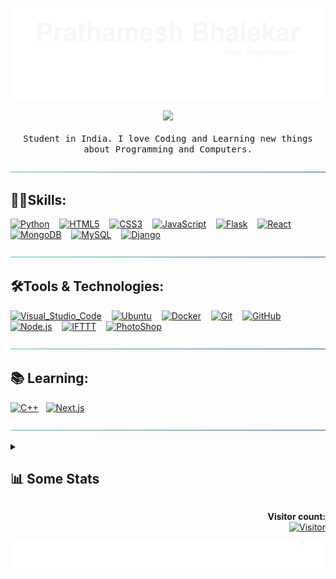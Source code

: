 [![header](./svg/header.svg)](https://prathamesh-b.github.io/)

<p align="center">
  <a href="https://bit.ly/p-arg"><img src="https://user-images.githubusercontent.com/5679180/79618120-0daffb80-80be-11ea-819e-d2b0fa904d07.gif" width="50px"></a>
  <br><br>
  <samp>
  Student in India. I love Coding and Learning new things about Programming and Computers.
  </samp>
</p>

[![hr](./svg/hr.svg)](#skills)

## 👨‍💻Skills:

[![Python](https://img.shields.io/badge/Python-3776AB?style=for-the-badge&logo=python&logoColor=white)](#)
   [![HTML5](https://img.shields.io/badge/HTML5-E34F26?style=for-the-badge&logo=html5&logoColor=white)](#)
   [![CSS3](https://img.shields.io/badge/CSS3-1572B6?style=for-the-badge&logo=css3&logoColor=white)](#)
   [![JavaScript](https://img.shields.io/badge/JavaScript-323330?style=for-the-badge&logo=javascript&logoColor=F7DF1E)](#)
   [![Flask](https://img.shields.io/badge/Flask-000000?style=for-the-badge&logo=flask&logoColor=white)](#)
   [![React](https://img.shields.io/badge/React-20232A?style=for-the-badge&logo=react&logoColor=61DAFB)](#)
   [![MongoDB](https://img.shields.io/badge/MongoDB-4EA94B?style=for-the-badge&logo=mongodb&logoColor=white)](#)
   [![MySQL](https://img.shields.io/badge/MySQL-005C84?style=for-the-badge&logo=mysql&logoColor=white)](#)
   [![Django](https://img.shields.io/badge/Django-092E20?style=for-the-badge&logo=django&logoColor=green)](#)

[![hr](./svg/hr.svg)](#tools--technologies)

## 🛠Tools & Technologies:

[![Visual_Studio_Code](https://img.shields.io/badge/Visual_Studio_Code-0078D4?style=for-the-badge&logo=visual%20studio%20code&logoColor=white)](#)
   [![Ubuntu](https://img.shields.io/badge/Ubuntu-E95420?style=for-the-badge&logo=ubuntu&logoColor=white)](#)
   [![Docker](https://img.shields.io/badge/Docker-2CA5E0?style=for-the-badge&logo=docker&logoColor=white)](#)
   [![Git](https://img.shields.io/badge/Git%20-F05032.svg?&style=for-the-badge&logo=git&logoColor=white)](#)
   [![GitHub](https://img.shields.io/badge/GitHub-100000?style=for-the-badge&logo=github&logoColor=white)](https://github.com/Prathamesh-B)
   [![Node.js](https://img.shields.io/badge/Node.js-339933?style=for-the-badge&logo=nodedotjs&logoColor=white)](#)
   [![IFTTT](https://img.shields.io/badge/IFTTT%20-000000.svg?&style=for-the-badge&logo=ifttt&logoColor=white)](#)
   [![PhotoShop](https://img.shields.io/badge/Adobe%20Photoshop-31A8FF?style=for-the-badge&logo=Adobe%20Photoshop&logoColor=black)](#)

[![hr](./svg/hr.svg)](#-learning)

## 📚 Learning:

[![C++](https://img.shields.io/badge/C%2B%2B-00599C?style=for-the-badge&logo=c%2B%2B&logoColor=white)](#)
  [![Next.js](https://img.shields.io/badge/next.js-000000?style=for-the-badge&logo=nextdotjs&logoColor=white)](#)

[![hr](./svg/hr.svg)](#-some-statistics)

<details><summary><h2>📊 Some Stats</h2></summary>

[![status](https://github-readme-stats.vercel.app/api?username=Prathamesh-B&count_private=true&show_icons=true)](#)
<br>

<!--START_SECTION:Chess-->
**♟️ My Chess.com Stats** 

> ⏲️ Rapid: 882
>
> ⚡ Blitz: 465
>
> 💣 Bullet: 937
>

<!--END_SECTION:Chess-->

<!--START_SECTION:waka-->
**🐱 My GitHub Data** 

> 📦 105.0 kB Used in GitHub's Storage 
 > 
> 🏆 0 Contributions in the Year 2023
 > 
> 🚫 Not Opted to Hire
 > 
> 📜 8 Public Repositories 
 > 
> 🔑 7 Private Repositories 
 > 
**I'm an Early 🐤** 

```text
🌞 Morning                34 commits          ████░░░░░░░░░░░░░░░░░░░░░   14.41 % 
🌆 Daytime                125 commits         █████████████░░░░░░░░░░░░   52.97 % 
🌃 Evening                63 commits          ███████░░░░░░░░░░░░░░░░░░   26.69 % 
🌙 Night                  14 commits          █░░░░░░░░░░░░░░░░░░░░░░░░   05.93 % 
```
📅 **I'm Most Productive on Friday** 

```text
Monday                   31 commits          ███░░░░░░░░░░░░░░░░░░░░░░   13.14 % 
Tuesday                  21 commits          ██░░░░░░░░░░░░░░░░░░░░░░░   08.90 % 
Wednesday                34 commits          ████░░░░░░░░░░░░░░░░░░░░░   14.41 % 
Thursday                 25 commits          ███░░░░░░░░░░░░░░░░░░░░░░   10.59 % 
Friday                   57 commits          ██████░░░░░░░░░░░░░░░░░░░   24.15 % 
Saturday                 37 commits          ████░░░░░░░░░░░░░░░░░░░░░   15.68 % 
Sunday                   31 commits          ███░░░░░░░░░░░░░░░░░░░░░░   13.14 % 
```


📊 **This Week I Spent My Time On** 

```text
💬 Programming Languages: 
No Activity Tracked This Week
```

**I Mostly Code in Python** 

```text
Python                   5 repos             ██████████░░░░░░░░░░░░░░░   38.46 % 
JavaScript               3 repos             ██████░░░░░░░░░░░░░░░░░░░   23.08 % 
TypeScript               2 repos             ████░░░░░░░░░░░░░░░░░░░░░   15.38 % 
C                        1 repo              ██░░░░░░░░░░░░░░░░░░░░░░░   07.69 % 
HTML                     1 repo              ██░░░░░░░░░░░░░░░░░░░░░░░   07.69 % 
```



**Timeline**

![Lines of Code chart](https://raw.githubusercontent.com/Prathamesh-B/Prathamesh-B/master/assets/bar_graph.png)


 Last Updated on 11/04/2023 18:34:54 UTC
<!--END_SECTION:waka-->
</details>
<p align="right"> 
  <strong>Visitor count:</strong><br>
  <a href="#">
    <img src="https://profile-counter.glitch.me/Prathamesh-B/count.svg" alt="Visitor" width="170px">
  </a>
</p>

[![footer](./svg/footer.svg)](#)
